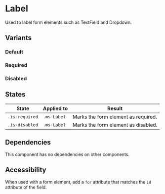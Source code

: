 # Label
Used to label form elements such as TextField and Dropdown.

## Variants

### Default
<!---
{{> LabelExample props=LabelExampleModel.props }}
--->

### Required
<!---
{{> LabelExampleRequired props=LabelExampleModel.propsRequired }}
--->

### Disabled
<!---
{{> LabelExampleDisabled props=LabelExampleModel.propsDisabled }}
--->

## States
State | Applied to | Result
 --- | --- | ---
`.is-required` | `.ms-Label` | Marks the form element as required.
`.is-disabled` | `.ms-Label` | Marks the form element as disabled.

## Dependencies
This component has no dependencies on other components.

## Accessibility
When used with a form element, add a `for` attribute that matches the `id` attribute of the field.
